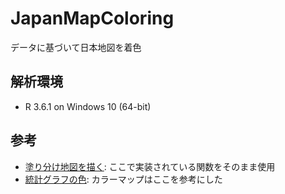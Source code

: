 # JapanMapColoring
データに基づいて日本地図を着色  

## 解析環境
- R 3.6.1 on Windows 10 (64-bit)

## 参考
- [塗り分け地図を描く](http://aoki2.si.gunma-u.ac.jp/R/color-map.html): ここで実装されている関数をそのまま使用  
- [統計グラフの色](https://oku.edu.mie-u.ac.jp/~okumura/stat/colors.html): カラーマップはここを参考にした
